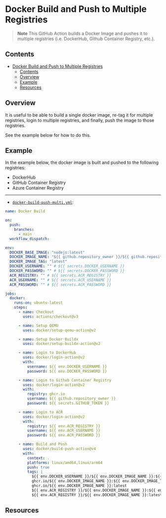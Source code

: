 # Docker Build and Push to Multiple Registries

> **Note**
> This GitHub Action builds a Docker Image and pushes it to multiple registries (i.e. DockerHub, Github Container Registry, etc.).

## Contents

- [Docker Build and Push to Multiple Registries](#docker-build-and-push-to-multiple-registries)
  - [Contents](#contents)
  - [Overview](#overview)
  - [Example](#example)
  - [Resources](#resources)

## Overview

It is useful to be able to build a single docker image, re-tag it for multiple registries, login to multiple registries,
and finally, push the image to those registries.

See the example below for how to do this.

## Example

In the example below, the docker image is built and pushed to the following registries:

- DockerHub
- GitHub Container Registry
- Azure Container Registry

***

- [`docker-build-push-multi.yml`](./docker-build-push-multi.yml):

```yml
name: Docker Build

on:
  push:
    branches:
      - main
  workflow_dispatch:

env:
  DOCKER_BASE_IMAGE: "nodejs:latest"
  DOCKER_IMAGE_NAME: "${{ github.repository_owner }}/${{ github.repository }}"
  DOCKER_IMAGE_TAG: "latest"
  DOCKER_USERNAME: "" # ${{ secrets.DOCKER_USERNAME }}
  DOCKER_PASSWORD: "" # ${{ secrets.DOCKER_PASSWORD }}
  ACR_REGISTRY: "" # ${{ secrets.ACR_REGISTRY }}
  ACR_USERNAME: "" # ${{ secrets.ACR_USERNAME }}
  ACR_PASSWORD: "" # ${{ secrets.ACR_PASSWORD }}

jobs:
  docker:
    runs-on: ubuntu-latest
    steps:
      - name: Checkout
        uses: actions/checkout@v3

      - name: Setup QEMU
        uses: docker/setup-qemu-action@v2

      - name: Setup Docker Buildx
        uses: docker/setup-buildx-action@v2

      - name: Login to DockerHub
        uses: docker/login-action@v2
        with:
          username: ${{ env.DOCKER_USERNAME }}
          password: ${{ env.DOCKER_PASSWORD }}

      - name: Login to Github Container Registry
        uses: docker/login-action@v2
        with:
          registry: ghcr.io
          username: ${{ github.repository_owner }}
          password: ${{ secrets.GITHUB_TOKEN }}

      - name: Login to ACR
        uses: docker/login-action@v2
        with:
          registry: ${{ env.ACR_REGISTRY }}
          username: ${{ env.ACR_USERNAME }}
          password: ${{ env.ACR_PASSWORD }}

      - name: Build and Push
        uses: docker/build-push-action@v4
        with:
          context: .
          platforms: linux/amd64,linux/arm64
          push: true
          tags: |
            ${{ env.DOCKER_USERNAME }}/${{ env.DOCKER_IMAGE_NAME }}:${{ env.DOCKER_IMAGE_TAG }}
            ghcr.io/${{ env.DOCKER_IMAGE_NAME }}:${{ env.DOCKER_IMAGE_TAG }}
            ghcr.io/${{ env.DOCKER_IMAGE_NAME }}:latest
            ${{ env.ACR_REGISTRY }}/${{ env.DOCKER_IMAGE_NAME }}:${{ env.DOCKER_IMAGE_TAG }}
            ${{ env.ACR_REGISTRY }}/${{ env.DOCKER_IMAGE_NAME }}:latest
```

## Resources
